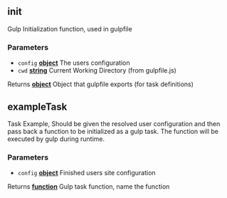 <!-- Generated by documentation.js. Update this documentation by updating the source code. -->

## init

Gulp Initialization function, used in gulpfile

### Parameters

-   `config` **[object][1]** The users configuration
-   `cwd` **[string][2]** Current Working Directory (from gulpfile.js)

Returns **[object][1]** Object that gulpfile exports (for task definitions)

## exampleTask

Task Example, Should be given the resolved
  user configuration and then pass back a function
  to be initialized as a gulp task. The function
  will be executed by gulp during runtime.

### Parameters

-   `config` **[object][1]** Finished users site configuration

Returns **[function][3]** Gulp task function, name the function

[1]: https://developer.mozilla.org/docs/Web/JavaScript/Reference/Global_Objects/Object

[2]: https://developer.mozilla.org/docs/Web/JavaScript/Reference/Global_Objects/String

[3]: https://developer.mozilla.org/docs/Web/JavaScript/Reference/Statements/function
